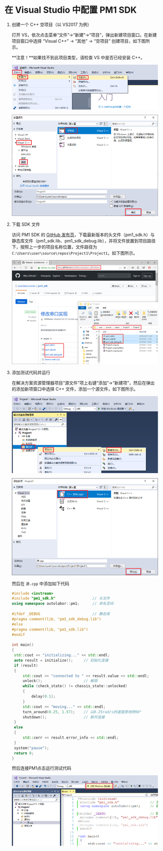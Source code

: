 # 在 Visual Studio 中配置 PM1 SDK

1. 创建一个 C++ 空项目（以 VS2017 为例）

   打开 VS，依次点击菜单“文件”->“新建”->“项目”，弹出新建项目窗口。在新建项目窗口中选择 “Visual C++” -> “其他” -> “空项目” 创建项目，如下图所示。

   **注意！**如果找不到此项目类型，请检查 VS 中是否已经安装 C++。

   ![create project](imgs/create.png)

   ![create project](imgs/create1.png)

2. 下载 SDK 文件

   访问 PM1 SDK 的 [GitHub 发布页](https://github.com/autolaborcenter/pm1_sdk/releases)，下载最新版本的头文件（pm1_sdk.h）与静态库文件（pm1_sdk.lib、pm1_sdk_debug.lib），并将文件放置到项目路径下，按照上一步的项目名称位置，文件路径为 `C:\Users\user\source\repos\Project1\Project1`，如下图所示。

   ![download sdk files](imgs/download.png)

3. 添加测试代码并运行

   在解决方案资源管理器项目“源文件”项上右键“添加”->“新建项”，然后在弹出的添加新项窗口中选择 C++ 文件，添加一个源文件，如下图所示。

   ![add file](imgs/add.png)

   ![add file](imgs/add1.png)

   然后在 `源.cpp` 中添加如下代码

   ```c++
   #include <iostream>
   #include "pm1_sdk.h"                 // 头文件
   using namespace autolabor::pm1;      // 命名空间
   
   #ifdef _DEBUG                        // 静态库
   #pragma comment(lib, "pm1_sdk_debug.lib")
   #else
   #pragma comment(lib, "pm1_sdk.lib")
   #endif
   
   int main()
   {
   	std::cout << "initializing..." << std::endl;
   	auto result = initialize();     // 初始化连接
   	if (result)
   	{
   	    std::cout << "connected to " << result.value << std::endl;
   	    unlock();                   // 解锁
   	    while (check_state() != chassis_state::unlocked)
   	    {
   	        delay(0.1);
   	    }
   	    std::cout << "moving..." << std::endl;
   	    turn_around(0.25, 1.57);    // 以0.25rad/s的速度原地转90°
   	    shutdown();                 // 断开连接
   	}
   	else
   	{
   	    std::cerr << result.error_info << std::endl;
   	}
   	system("pause");
   	return 0;
   }
   ```

   然后连接PM1点击运行测试代码

   ![run](imgs/run.png)

